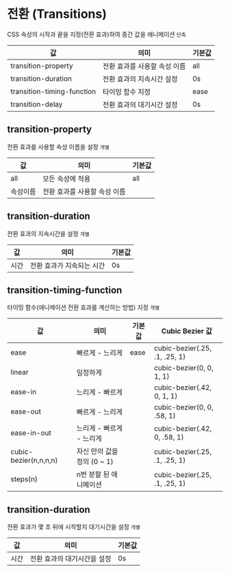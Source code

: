# 전환 (Transitions)

CSS 속성의 시작과 끝을 지정(전환 효과)하여 중간 값을 애니메이션 <kbd>`단축`</kbd>

| 값                         | 의미                         | 기본값 |
| -------------------------- | ---------------------------- | ------ |
| transition-property        | 전환 효과를 사용할 속성 이름 | all    |
| transition-duration        | 전환 효과의 지속시간 설정    | 0s     |
| transition-timing-function | 타이밍 함수 지정             | ease   |
| transition-delay           | 전환 효과의 대기시간 설정    | 0s     |

## transition-property

전환 효과를 사용할 속성 이름을 설정 <kbd>`개별`</kbd>

| 값       | 의미                         | 기본값 |
| -------- | ---------------------------- | ------ |
| all      | 모든 속성에 적용             | all    |
| 속성이름 | 전환 효과를 사용할 속성 이름 |        |

## transition-duration

전환 효과의 지속시간을 설정 <kbd>`개별`</kbd>

| 값   | 의미                      | 기본값 |
| ---- | ------------------------- | ------ |
| 시간 | 전환 효과가 지속되는 시간 | 0s     |

## transition-timing-function

타이밍 함수(애니메이션 전환 효과를 계산하는 방법) 지정 <kbd>`개별`</kbd>

| 값                    | 의미                        | 기본값 | Cubic Bezier 값               |
| --------------------- | --------------------------- | ------ | ----------------------------- |
| ease                  | 빠르게 - 느리게             | ease   | cubic-bezier(.25, .1, .25, 1) |
| linear                | 일정하게                    |        | cubic-bezier(0, 0, 1, 1)      |
| ease-in               | 느리게 - 빠르게             |        | cubic-bezier(.42, 0, 1, 1)    |
| ease-out              | 빠르게 - 느리게             |        | cubic-bezier(0, 0, .58, 1)    |
| ease-in-out           | 느리게 - 빠르게 - 느리게    |        | cubic-bezier(.42, 0, .58, 1)  |
| cubic-bezier(n,n,n,n) | 자신 만의 값을 정의 (0 ~ 1) |        | cubic-bezier(.25, .1, .25, 1) |
| steps(n)              | n번 분할 된 애니메이션      |        | cubic-bezier(.25, .1, .25, 1) |

## transition-duration

전환 효과가 몇 초 뒤에 시작할지 대기시간을 설정 <kbd>`개별`</kbd>

| 값   | 의미                        | 기본값 |
| ---- | --------------------------- | ------ |
| 시간 | 전환 효과의 대기시간을 설정 | 0s     |
